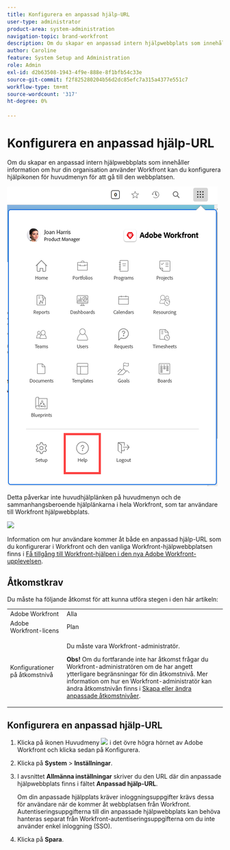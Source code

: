 ```yaml
---
title: Konfigurera en anpassad hjälp-URL
user-type: administrator
product-area: system-administration
navigation-topic: brand-workfront
description: Om du skapar en anpassad intern hjälpwebbplats som innehåller information om hur din organisation använder Workfront kan du konfigurera hjälpikonen för huvudmenyn för att gå till den webbplatsen. Detta påverkar inte huvudhjälplänken på huvudmenyn och de sammanhangsberoende hjälplänkarna i hela Workfront, som tar användare till Workfront hjälpwebbplats.
author: Caroline
feature: System Setup and Administration
role: Admin
exl-id: d2b63508-1943-4f9e-888e-8f1bfb54c33e
source-git-commit: f2f825280204b56d2dc85efc7a315a4377e551c7
workflow-type: tm+mt
source-wordcount: '317'
ht-degree: 0%

---
```


# Konfigurera en anpassad hjälp-URL

Om du skapar en anpassad intern hjälpwebbplats som innehåller information om hur din organisation använder Workfront kan du konfigurera hjälpikonen för huvudmenyn för att gå till den webbplatsen.

![](assets/custom-help-button.png)

Detta påverkar inte huvudhjälplänken på huvudmenyn och de sammanhangsberoende hjälplänkarna i hela Workfront, som tar användare till Workfront hjälpwebbplats.

![](assets/custom-help-url.png)

Information om hur användare kommer åt både en anpassad hjälp-URL som du konfigurerar i Workfront och den vanliga Workfront-hjälpwebbplatsen finns i [Få tillgång till Workfront-hjälpen i den nya Adobe Workfront-upplevelsen](/help/quicksilver/workfront-basics/navigate-workfront/workfront-navigation/access-workfront-help.md).

## Åtkomstkrav

Du måste ha följande åtkomst för att kunna utföra stegen i den här artikeln:

<table style="table-layout:auto"> 
 <col> 
 <col> 
 <tbody> 
  <tr> 
   <td role="rowheader">Adobe Workfront</td> 
   <td>Alla</td> 
  </tr> 
  <tr> 
   <td role="rowheader">Adobe Workfront-licens</td> 
   <td>Plan</td> 
  </tr> 
  <tr> 
   <td role="rowheader">Konfigurationer på åtkomstnivå</td> 
   <td> <p>Du måste vara Workfront-administratör.</p> <p><b>Obs!</b> Om du fortfarande inte har åtkomst frågar du Workfront-administratören om de har angett ytterligare begränsningar för din åtkomstnivå. Mer information om hur en Workfront-administratör kan ändra åtkomstnivån finns i <a href="../../../administration-and-setup/add-users/configure-and-grant-access/create-modify-access-levels.md" class="MCXref xref">Skapa eller ändra anpassade åtkomstnivåer</a>.</p> </td> 
  </tr> 
 </tbody> 
</table>

## Konfigurera en anpassad hjälp-URL

1. Klicka på ikonen Huvudmeny ![](assets/main-menu-icon.png) i det övre högra hörnet av Adobe Workfront och klicka sedan på Konfigurera.
1. Klicka på **System** > **Inställningar**.
1. I avsnittet **Allmänna inställningar** skriver du den URL där din anpassade hjälpwebbplats finns i fältet **Anpassad hjälp-URL**.

   Om din anpassade hjälpplats kräver inloggningsuppgifter krävs dessa för användare när de kommer åt webbplatsen från Workfront. Autentiseringsuppgifterna till din anpassade hjälpwebbplats kan behöva hanteras separat från Workfront-autentiseringsuppgifterna om du inte använder enkel inloggning (SSO).

1. Klicka på **Spara**.
